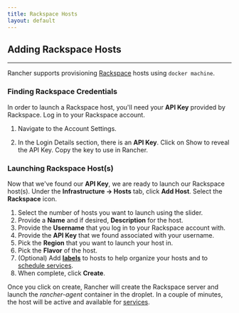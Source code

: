 ```yaml
---
title: Rackspace Hosts 
layout: default
---
```


## Adding Rackspace Hosts
---

Rancher supports provisioning [Rackspace](http://www.rackspace.com/) hosts using `docker machine`. 

### Finding Rackspace Credentials

In order to launch a Rackspace host, you'll need your **API Key** provided by Rackspace. Log in to your Rackspace account. 

1. Navigate to the Account Settings. 

2. In the Login Details section, there is an **API Key**. Click on Show to reveal the API Key. Copy the key to use in Rancher. 

### Launching Rackspace Host(s)

Now that we've found our **API Key**, we are ready to launch our Rackspace host(s). Under the **Infrastructure -> Hosts** tab, click **Add Host**. Select the **Rackspace** icon. 


1. Select the number of hosts you want to launch using the slider.
2. Provide a **Name** and if desired, **Description** for the host.
3. Provide the **Username** that you log in to your Rackspace account with.
4. Provide the **API Key** that we found associated with your username.
5. Pick the **Region** that you want to launch your host in.
6. Pick the **Flavor** of the host.
7. (Optional) Add **[labels]({{site.baseurl}}/docs/infrastructure/hosts/#labels)** to hosts to help organize your hosts and to [schedule services]({{site.baseurl}}/docs/services/projects/adding-services/#scheduling-services).
8. When complete, click **Create**. 

Once you click on create, Rancher will create the Rackspace server and launch the _rancher-agent_ container in the droplet. In a couple of minutes, the host will be active and available for [services]({{site.baseurl}}/docs/services/projects/adding-services/).
